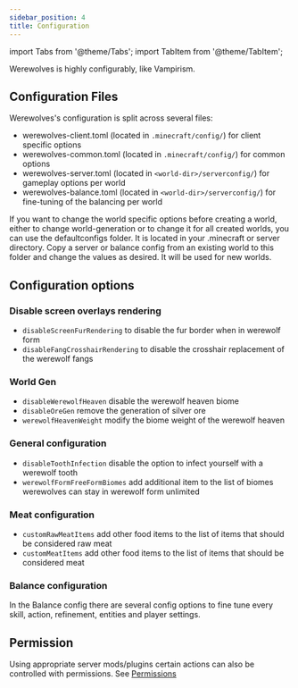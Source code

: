 ```yaml
---
sidebar_position: 4
title: Configuration
---
```


import Tabs from '@theme/Tabs';
import TabItem from '@theme/TabItem';

Werewolves is highly configurably, like Vampirism.

## Configuration Files

Werewolves's configuration is split across several files:

- werewolves-client.toml (located in `.minecraft/config/`) for client specific options
- werewolves-common.toml (located in `.minecraft/config/`) for common options
- werewolves-server.toml (located in `<world-dir>/serverconfig/`) for gameplay options per world
- werewolves-balance.toml (located in `<world-dir>/serverconfig/`) for fine-tuning of the balancing per world

If you want to change the world specific options before creating a world, either to change world-generation or to change it for all created worlds, you can use the defaultconfigs folder. It is located in your .minecraft or server directory. Copy a server or balance config from an existing world to this folder and change the values as desired. It will be used for new worlds.

## Configuration options

<Tabs>
<TabItem label="Client" value="client" default>

### Disable screen overlays rendering
- `disableScreenFurRendering` to disable the fur border when in werewolf form
- `disableFangCrosshairRendering` to disable the crosshair replacement of the werewolf fangs

</TabItem>
<TabItem label="Common" value="common">

### World Gen
- `disableWerewolfHeaven` disable the werewolf heaven biome
- `disableOreGen` remove the generation of silver ore
- `werewolfHeavenWeight` modify the biome weight of the werewolf heaven

</TabItem>
<TabItem label="Server" value="server">

### General configuration
- `disableToothInfection` disable the option to infect yourself with a werewolf tooth
- `werewolfFormFreeFormBiomes` add additional item to the list of biomes werewolves can stay in werewolf form unlimited

### Meat configuration
- `customRawMeatItems` add other food items to the list of items that should be considered raw meat
- `customMeatItems` add other food items to the list of items that should be considered meat

</TabItem>
<TabItem label="Balance" value="balance">

### Balance configuration
In the Balance config there are several config options to fine tune every skill, action, refinement, entities and player settings.

</TabItem>
</Tabs>


## Permission
Using appropriate server mods/plugins certain actions can also be controlled with permissions.
See [Permissions](https://github.com/TeamLapen/Werewolves/wiki/Permissions)
